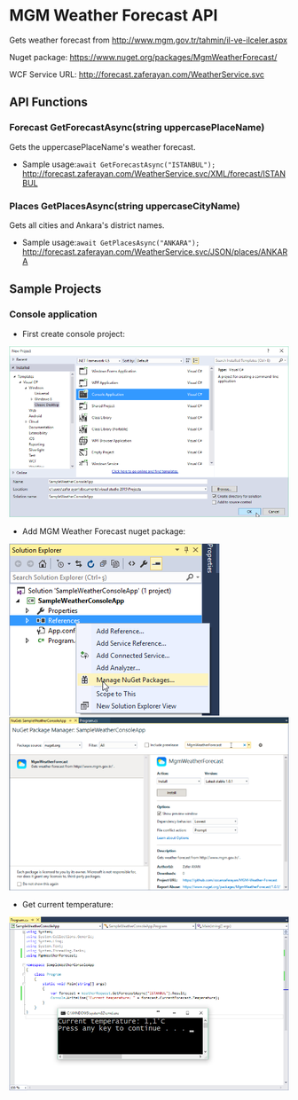 # MGM Weather Forecast API
Gets weather forecast from http://www.mgm.gov.tr/tahmin/il-ve-ilceler.aspx

Nuget package: https://www.nuget.org/packages/MgmWeatherForecast/

WCF Service URL: http://forecast.zaferayan.com/WeatherService.svc

## API Functions
### Forecast GetForecastAsync(string uppercasePlaceName)
Gets the uppercasePlaceName's weather forecast.
* Sample usage:<code>await GetForecastAsync("ISTANBUL");</code>
http://forecast.zaferayan.com/WeatherService.svc/XML/forecast/ISTANBUL

### Places GetPlacesAsync(string uppercaseCityName)
Gets all cities and Ankara's district names.
* Sample usage:<code>await GetPlacesAsync("ANKARA");</code>
http://forecast.zaferayan.com/WeatherService.svc/JSON/places/ANKARA

## Sample Projects
### Console application
* First create console project:

![alt tag](https://raw.githubusercontent.com/ozcanzaferayan/MGM-Weather-Forecast/master/Screenshots/1%20-%20Creating%20project.png)

* Add MGM Weather Forecast nuget package:

![alt tag](https://raw.githubusercontent.com/ozcanzaferayan/MGM-Weather-Forecast/master/Screenshots/2.%20Manage%20nuget%20packages.png)
![alt tag](https://raw.githubusercontent.com/ozcanzaferayan/MGM-Weather-Forecast/master/Screenshots/3.%20Search%20package.png)

* Get current temperature:

![alt tag](https://raw.githubusercontent.com/ozcanzaferayan/MGM-Weather-Forecast/master/Screenshots/4.%20Get%20current%20temperature.png)
